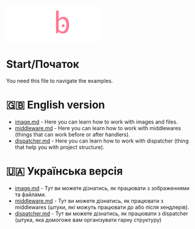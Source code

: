 <img src="../images/mubble_logo.png" alt="Mubble logo" width="50%" height="50%">

# Start/Початок
You need this file to navigate the examples.

# 🇬🇧 English version
* [image.md](./english/image.md) - Here you can learn how to work with images and files.
* [middleware.md](./english/middleware.md) - Here you can learn how to work with middlewares (things that can work before or after handlers).
* [dispatcher.md](./english/dispatcher.md) - Here you can learn how to work with dispatcher (thing that help you with project structure).

# 🇺🇦 Українська версія
* [image.md](./ukrainian/image.md) - Тут ви можете дізнатись, як працювати з зображеннями та файлами.
* [middleware.md](./ukrainian/middleware.md) - Тут ви можете дізнатись, як працювати з middlewares (штуки, які можуть працювати до або після хендлерів).
* [dispatcher.md](./english/dispatcher.md) - Тут ви можете дізнатись, як працювати з dispatcher (штука, яка домогоже вам організувати гарну структуру)
